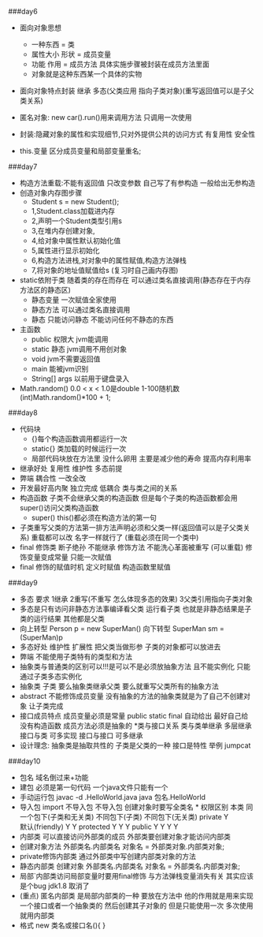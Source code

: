 ###day6 
* 面向对象思想
	* 一种东西 = 类
	* 属性大小 形状 = 成员变量 
	* 功能 作用 = 成员方法 具体实施步骤被封装在成员方法里面
	* 对象就是这种东西某一个具体的实物
* 面向对象特点封装 继承 多态(父类应用 指向子类对象)(重写返回值可以是子父类关系)
 
* 匿名对象: new car().run()用来调用方法 只调用一次使用
* 封装:隐藏对象的属性和实现细节,只对外提供公共的访问方式 有复用性 安全性
* this.变量 区分成员变量和局部变量重名;

###day7
* 构造方法重载:不能有返回值 只改变参数 自己写了有参构造 一般给出无参构造
* 创造对象内存图步骤
	* Student s = new Student();
	* 1,Student.class加载进内存
	* 2,声明一个Student类型引用s
	* 3,在堆内存创建对象,
	* 4,给对象中属性默认初始化值
	* 5,属性进行显示初始化
	* 6,构造方法进栈,对对象中的属性赋值,构造方法弹栈
	* 7,将对象的地址值赋值给s (复习时自己画内存图)
* static依附于类 随着类的存在而存在 可以通过类名直接调用(静态存在于内存方法区的静态区)
	* 静态变量 一次赋值全家使用
	* 静态方法 可以通过类名直接调用
	* 静态 只能访问静态 不能访问任何不静态的东西
* 主函数
	* public 权限大 jvm能调用
	* static 静态 jvm调用不用创对象
	* void jvm不需要返回值
	* main 能被jvm识别
	* String[] args 以前用于键盘录入 
* Math.random() 0.0 < x < 1.0是double 1-100随机数 (int)Math.random()*100 + 1;

###day8
* 代码块
	* {}每个构造函数调用都运行一次
	* static{} 类加载的时候运行一次
	* 局部代码块放在方法里 没什么卵用 主要是减少他的寿命 提高内存利用率
* 继承好处 复用性 维护性 多态前提
* 弊端 耦合性 一改全改 
* 开发最好高内聚 独立完成  低耦合 类与类之间的关系
* 构造函数
   子类不会继承父类的构造函数 但是每个子类的构造函数都会用super()访问父类构造函数
   * super() this()都必须在构造方法的第一句
* 子类重写父类的方法第一排方法声明必须和父类一样(返回值可以是子父类关系)  重载都可以改 名字一样就行了 (重载必须在同一个类中)
* final 修饰类 断子绝孙 不能继承  修饰方法 不能洗心革面被重写 (可以重载) 修饰变量变成常量 只能一次赋值
* final 修饰的赋值时机  定义时赋值 构造函数里赋值

###day9
* 多态 要求 1继承 2重写(不重写 怎么体现多态的效果) 3父类引用指向子类对象
* 多态是只有访问非静态方法事编译看父类 运行看子类 也就是非静态结果是子类的运行结果 其他都是父类
* 向上转型 Person p = new SuperMan() 向下转型 SuperMan sm = (SuperMan)p
* 多态好处 维护性 扩展性 把父类当做形参 子类的对象都可以放进去 
* 弊端 不能使用子类特有的类型和方法
* 抽象类与普通类的区别可以!!!是可以不是必须放抽象方法 且不能实例化 只能通过子类多态实例化
* 抽象类 子类 要么抽象类继承父类 要么就重写父类所有的抽象方法
* abstract 不能修饰成员变量  没有抽象的方法的抽象类就是为了自己不创建对象 让子类完成
* 接口成员特点 成员变量必须是常量 public static final 自动给出 最好自己给
				没有构造函数  成员方法必须是抽象的
*类与接口关系 
	类与类单继承 多层继承
	接口与类 可多实现
	接口与接口  可多继承
* 设计理念: 抽象类是抽取共性的 子类是父类的一种 接口是特性 举例 jumpcat

###day10
* 包名 域名倒过来+功能
* 建包 必须是第一句代码 一个java文件只能有一个 
* 手动运行包 javac -d .HelloWorld.java
			java 包名.HelloWorld
* 导入包 import 不导入包 不导入包 创建对象时要写全类名
		* 	权限区别    本类	 同一个包下(子类和无关类)	不同包下(子类)	不同包下(无关类)
			private 	Y		
	   默认(friendly)	Y		Y 
			protected	Y		Y							Y
			public		Y		Y							Y				Y
* 内部类 可以直接访问外部类的成员 外部类要创建对象才能访问内部类
* 创建对象方法 外部类名.内部类名 对象名 = 外部类对象.内部类对象;
* private修饰内部类 通过外部类中写创建内部类对象的方法
* 静态内部类 创建对象 外部类名.内部类名 对象名 = 外部类名.内部类对象;
* 局部`内部类访问局部变量时要用final修饰 与方法弹栈变量消失有关 其实应该是个bug jdk1.8	取消了
* (重点) 匿名内部类 是局部内部类的一种 要放在方法中  他的作用就是用来实现一个接口或者一个抽象类的 然后创建其子对象的 但是只能使用一次 多次使用 就用内部类
* 格式 new 类名或接口名(){
				}